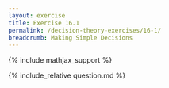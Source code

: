 ```yaml
---
layout: exercise
title: Exercise 16.1
permalink: /decision-theory-exercises/16-1/
breadcrumb: Making Simple Decisions
---
```


{% include mathjax_support %}

<div><i class="arrow-up" data-chapter="decision-theory-exercises" data-exercise="ex_1" data-rating="0"></i></div>
{% include_relative question.md %}
